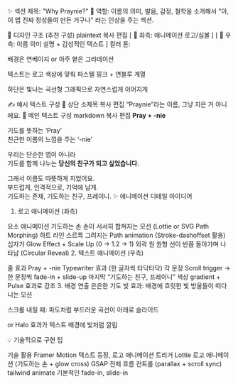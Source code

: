 ✨ 섹션 제목: "Why Praynie?"
🧠 역할:
이름의 의미, 발음, 감정, 철학을 소개해서
"아, 이 앱 진짜 정성들여 만든 거구나" 라는 인상을 주는 섹션.

🎨 디자인 구조 (추천 구성)
plaintext
복사
편집
[ 💫 좌측: 애니메이션 로고/심볼 ]
[ 📝 우측: 이름 의미 설명 + 감성적인 텍스트 ]
컬러 톤:

배경은 연베이지 or 아주 옅은 그라데이션

텍스트는 로고 색상에 맞춰 파스텔 핑크 + 연블루 계열

하단은 빛나는 곡선형 그래픽으로 자연스럽게 이어지게

✍️ 예시 텍스트 구성
📌 상단 소제목
복사
편집
“Praynie”라는 이름, 그냥 지은 거 아니에요.
💬 메인 텍스트 구성
markdown
복사
편집
**Pray + -nie**

기도를 뜻하는 ‘Pray’  
친근한 이름의 느낌을 주는 ‘-nie’

우리는 단순한 앱이 아니라  
기도를 함께 나누는 **당신의 친구가 되고 싶었습니다.**

그래서 이름도 따뜻하게 지었어요.  
부드럽게, 인격적으로, 기억에 남게.  
기도하는 존재, 기도하는 친구, 프레이니.
✨ 애니메이션 디테일 아이디어
1. 로고 애니메이션 (좌측)

요소	애니메이션
기도하는 손	손이 서서히 합쳐지는 모션 (Lottie or SVG Path Morphing)
하트 라인	스르륵 그려지는 Path animation (Stroke-dashoffset 활용)
십자가	Glow Effect + Scale Up (0 → 1.2 → 1)
외곽 원	원형 선이 반쯤 돌아가며 나타남 (Circular Reveal)
2. 텍스트 애니메이션 (우측)

줄	효과
Pray + -nie	Typewriter 효과 (한 글자씩 타닥타닥)
각 문장	Scroll trigger → 한 문장씩 fade-in + slide-up
마지막 “기도하는 친구, 프레이니”	색상 gradient + Pulse 효과로 강조
3. 배경 연출
은은한 기도 빛 효과: 배경에 흐릿한 빛 방울들이 떠다니는 모션

스크롤 내릴 때: 파도처럼 부드러운 곡선이 아래로 슬라이드

or Halo 효과가 텍스트 배경에 빛처럼 깔림

💡 기술적으로 구현 팁

기술	활용
Framer Motion	텍스트 등장, 로고 애니메이션 트리거
Lottie	로고 애니메이션 (기도하는 손 + glow cross)
GSAP	전체 흐름 컨트롤 (parallax + scroll sync)
tailwind animate	기본적인 fade-in, slide-in
